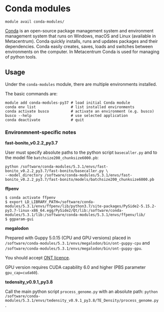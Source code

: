 # Conda modules 

    module avail conda-modules/

[Conda](https://docs.conda.io/en/latest/) is an open-source package management system and environment management system that runs on Windows, macOS and Linux (available in Metacentrum). Conda quickly installs, runs and updates packages and their dependencies. Conda easily creates, saves, loads and switches between environments on the computer. In Metacentrum Conda is used for managing of python tools. 

## Usage

Under the `conda-modules` module, there are multiple environments installed.

The basic commands are:

    module add conda-modules-py37 # load initial Conda module
    conda env list                # list installed environments
    conda activate busco          # activate an environment (e.g. busco)
    busco --help                  # use selected application
    conda deactivate              # quit

### Environmnent-specific notes

**fast-bonito_v0.2.2_py3.7**

User must specify absolute paths to the python script `basecaller.py` and to the model file `batchsize200_chunksize6000.pb`:

    python /software/conda-modules/5.3.1/envs/fast-bonito_v0.2.2_py3.7/fast-bonito/basecaller.py \
    --model_directory /software/conda-modules/5.3.1/envs/fast-bonito_v0.2.2_py3.7/fast-bonito/models/batchsize200_chunksize6000.pb 

**ffpenv**

    $ conda activate ffpenv
    $ export LD_LIBRARY_PATH=/software/conda-modules/5.3.1/envs/ffpenv/lib/python3.7/site-packages/PySide2-5.15.2-py3.7-linux-x86_64.egg/PySide2/Qt/lib:/software/conda-modules/5.3.1/lib:/software/conda-modules/5.3.1/envs/ffpenv/lib/
    $ ggparam-gui

**megalodon**

Prepared with Guppy 5.0.15 (CPU and GPU versions) placed in `/software/conda-modules/5.3.1/envs/megalodon/bin/ont-guppy-cpu` and `/software/conda-modules/5.3.1/envs/megalodon/bin/ont-guppy-gpu`.

You should accept [ONT licence](https://perun.metacentrum.cz/meta/registrar/?locale=en&vo=meta&group=lic_oxnanopore).

GPU version requires CUDA capability 6.0 and higher (PBS parameter `gpu_cap=cuda60`).

**tedensity_v0.9.1_py3.8**

Call the main python script `process_genome.py` with an absolute path: `python /software/conda-modules/5.3.1/envs/tedensity_v0.9.1_py3.8/TE_Density/process_genome.py`.

